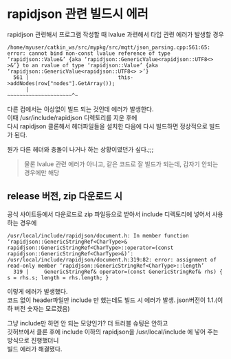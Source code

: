 # rapidjson 관련 빌드시 에러
rapidjson 관련해서 프로그램 작성할 때 lvalue 과련해서 타입 관련 에러가 발생할 경우

```
/home/myuser/catkin_ws/src/mypkg/src/mqtt/json_parsing.cpp:561:65: error: cannot bind non-const lvalue reference of type ‘rapidjson::Value&’ {aka ‘rapidjson::GenericValue<rapidjson::UTF8<> >&’} to an rvalue of type ‘rapidjson::Value’ {aka ‘rapidjson::GenericValue<rapidjson::UTF8<> >’}
  561 |                             this->addNodes(row["nodes"].GetArray());
      |                                            ~~~~~~~~~~~~~~~~~~~~~^~
```

다른 컴에서는 이상없이 빌드 되는 것인데 에러가 발생한다.  
이때 /usr/include/rapidjson 디렉토리를 지운 후에  
다시 rapidjson 클론해서 헤더파일들을 설치한 다음에 다시 빌드하면 정상적으로 빌드가 된다. 

뭔가 다른 헤더와 충돌이 나거나 하는 상황이였던가 싶다.;;;

> 물론 lvalue 관련 에러가 아니고, 같은 코드로 잘 빌드가 되는데, 갑자기 안되는 경우에만 해당

## release 버전, zip 다운로드 시
공식 사이트등에서 다운로드로 zip 파일등으로 받아서 include 디렉토리에 넣어서 사용하는 경우에  
```
/usr/local/include/rapidjson/document.h: In member function ‘rapidjson::GenericStringRef<CharType>& rapidjson::GenericStringRef<CharType>::operator=(const rapidjson::GenericStringRef<CharType>&)’:
/usr/local/include/rapidjson/document.h:319:82: error: assignment of read-only member ‘rapidjson::GenericStringRef<CharType>::length’
  319 |     GenericStringRef& operator=(const GenericStringRef& rhs) { s = rhs.s; length = rhs.length; }
```

이렇게 에러가 발생했다.  
코드 없이 header파일만 include 만 했는데도 빌드 시 에러가 발생. json버전이 1.1.(이하 버전 숫자는 모르겠음)   

그냥 include만 하면 안 되는 모양인가? 더 트러블 슈팅은 안하고  
깃허브에서 클론 후에 include 이하의 rapidjson을 /usr/local/include 에 넣어 주는 방식으로 진행했더니   
빌드 에러가 해결됐다.

